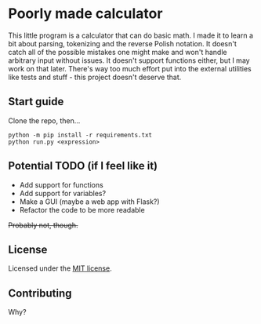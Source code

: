 # Poorly made calculator

This little program is a calculator that can do basic math. I made it to learn a bit about parsing, tokenizing and the reverse Polish notation.
It doesn't catch all of the possible mistakes one might make and won't handle arbitrary input without issues. It doesn't support functions either,
but I may work on that later. There's way too much effort put into the external utilities like tests and stuff - this project doesn't deserve that.

## Start guide

Clone the repo, then...

```console
python -m pip install -r requirements.txt
python run.py <expression>
```

## Potential TODO (if I feel like it)

- Add support for functions
- Add support for variables?
- Make a GUI (maybe a web app with Flask?)
- Refactor the code to be more readable

~~Probably not, though.~~

## License

Licensed under the [MIT license](LICENSE).

## Contributing

Why?
